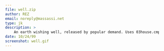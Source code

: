 ```yaml
---
file: well.zip
author: REZ
email: noreply@massassi.net
type: jk
description: >
    An earth wishing well, released by popular demand. Uses 03house.cmp
date: 10/24/99
screenshot: well.gif
---
```

